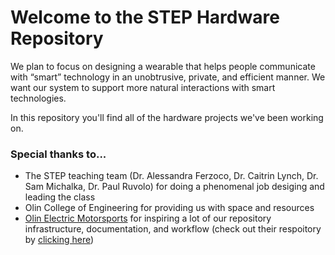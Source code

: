 # Welcome to the STEP Hardware Repository

We plan to focus on designing a wearable that helps people communicate with “smart” technology in an unobtrusive, private, and efficient manner. We want our system to support more natural interactions with smart technologies.

In this repository you'll find all of the hardware projects we've been working on.

### Special thanks to...
* The STEP teaching team (Dr. Alessandra Ferzoco, Dr. Caitrin Lynch, Dr. Sam Michalka, Dr. Paul Ruvolo) for doing a phenomenal job desiging and leading the class
* Olin College of Engineering for providing us with space and resources
* [Olin Electric Motorsports](https://www.olinelectricmotorsports.com/) for inspiring a lot of our repository infrastructure, documentation, and workflow (check out their respoitory by [clicking here](https://github.com/olin-electric-motorsports/olin-electric-motorsports))
